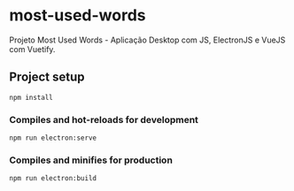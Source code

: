 # most-used-words
Projeto Most Used Words - Aplicação Desktop com JS, ElectronJS e VueJS com Vuetify.

## Project setup
```
npm install
```

### Compiles and hot-reloads for development
```
npm run electron:serve
```

### Compiles and minifies for production
```
npm run electron:build
```



